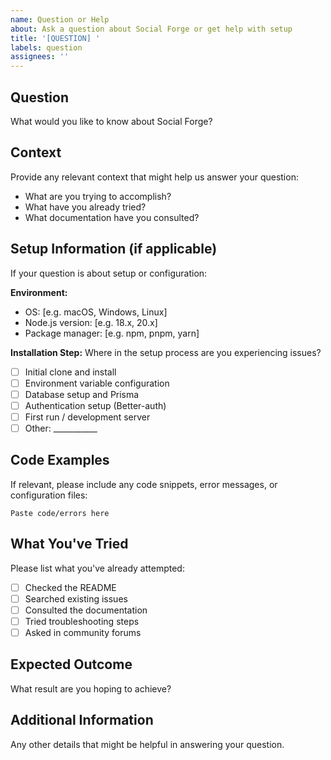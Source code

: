 ```yaml
---
name: Question or Help
about: Ask a question about Social Forge or get help with setup
title: '[QUESTION] '
labels: question
assignees: ''
---
```


## Question
What would you like to know about Social Forge?

## Context
Provide any relevant context that might help us answer your question:
- What are you trying to accomplish?
- What have you already tried?
- What documentation have you consulted?

## Setup Information (if applicable)
If your question is about setup or configuration:

**Environment:**
- OS: [e.g. macOS, Windows, Linux]
- Node.js version: [e.g. 18.x, 20.x]
- Package manager: [e.g. npm, pnpm, yarn]

**Installation Step:**
Where in the setup process are you experiencing issues?
- [ ] Initial clone and install
- [ ] Environment variable configuration
- [ ] Database setup and Prisma
- [ ] Authentication setup (Better-auth)
- [ ] First run / development server
- [ ] Other: ___________

## Code Examples
If relevant, please include any code snippets, error messages, or configuration files:

```
Paste code/errors here
```

## What You've Tried
Please list what you've already attempted:
- [ ] Checked the README
- [ ] Searched existing issues
- [ ] Consulted the documentation
- [ ] Tried troubleshooting steps
- [ ] Asked in community forums

## Expected Outcome
What result are you hoping to achieve?

## Additional Information
Any other details that might be helpful in answering your question. 